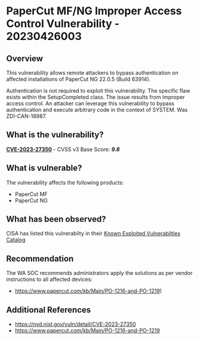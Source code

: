 # PaperCut MF/NG Improper Access Control Vulnerability - 20230426003

## Overview

This vulnerability allows remote attackers to bypass authentication on affected installations of PaperCut NG 22.0.5 (Build 63914).

Authentication is not required to exploit this vulnerability. The specific flaw exists within the SetupCompleted class. The issue results from improper access control. An attacker can leverage this vulnerability to bypass authentication and execute arbitrary code in the context of SYSTEM. Was ZDI-CAN-18987.

## What is the vulnerability?

[**CVE-2023-27350**](hhttps://nvd.nist.gov/vuln/detail/CVE-2023-27350) - CVSS v3 Base Score: ***9.8***

## What is vulnerable?

The vulnerability affects the following products:

- PaperCut MF
- PaperCut NG

## What has been observed?

CISA has listed this vulnerabilty in their [Known Exploited Vulnerabilties Catalog](https://nvd.nist.gov/vuln/detail/CVE-2023-27350)

## Recommendation

The WA SOC recommends administrators apply the solutions as per vendor instructions to all affected devices:

- <https://www.papercut.com/kb/Main/PO-1216-and-PO-1219>)

## Additional References

- <https://nvd.nist.gov/vuln/detail/CVE-2023-27350>
- <https://www.papercut.com/kb/Main/PO-1216-and-PO-1219>

